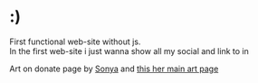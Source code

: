 # :)
First functional web-site without js. 
<br>
In the first web-site i just wanna show all my social and link to in
<br>
<p>Art on donate page by <a href="https://vk.com/sonyaao_o"> Sonya</a> and <a href="https://vk.com/wsonyao">this her main art page</a></p>
